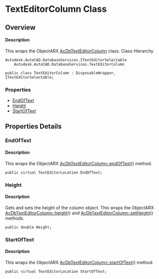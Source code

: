 # TextEditorColumn Class

## Overview

#### Description
This wraps the ObjectARX [AcDbTextEditorColumn](AcDbTextEditorColumn.md) class.
Class Hierarchy
```text
Autodesk.AutoCAD.DatabaseServices.ITextEditorSelectable
    Autodesk.AutoCAD.DatabaseServices.TextEditorColumn
```

```text
public class TextEditorColumn : DisposableWrapper, ITextEditorSelectable;
```

### Properties

- [EndOfText](#endoftext)
- [Height](#height)
- [StartOfText](#startoftext)


## Properties Details

### EndOfText

#### Description
This wraps the ObjectARX [AcDbTextEditorColumn::endOfText](AcDbTextEditorColumn__endOfText.md)() method.
```text
public virtual TextEditorLocation EndOfText;
```

### Height

#### Description
Gets and sets the height of the column object. 
This wraps the ObjectARX [AcDbTextEditorColumn::height](AcDbTextEditorColumn__height.md)() and [AcDbTextEditorColumn::setHeight](AcDbTextEditorColumn__setHeight@double.md)() methods.
```text
public double Height;
```

### StartOfText

#### Description
This wraps the ObjectARX [AcDbTextEditorColumn::startOfText](AcDbTextEditorColumn__startOfText.md)() method.
```text
public virtual TextEditorLocation StartOfText;
```
